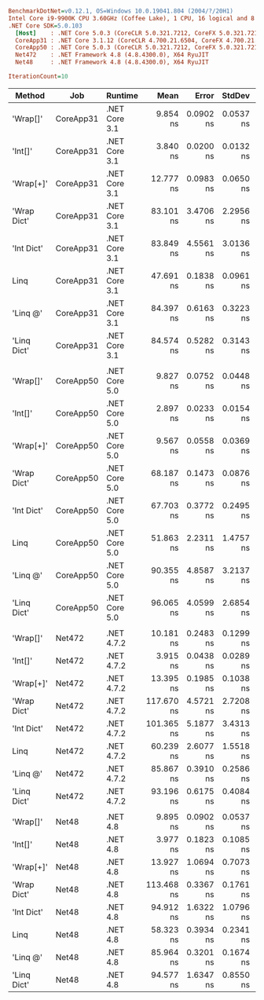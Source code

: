 ``` ini

BenchmarkDotNet=v0.12.1, OS=Windows 10.0.19041.804 (2004/?/20H1)
Intel Core i9-9900K CPU 3.60GHz (Coffee Lake), 1 CPU, 16 logical and 8 physical cores
.NET Core SDK=5.0.103
  [Host]    : .NET Core 5.0.3 (CoreCLR 5.0.321.7212, CoreFX 5.0.321.7212), X64 RyuJIT
  CoreApp31 : .NET Core 3.1.12 (CoreCLR 4.700.21.6504, CoreFX 4.700.21.6905), X64 RyuJIT
  CoreApp50 : .NET Core 5.0.3 (CoreCLR 5.0.321.7212, CoreFX 5.0.321.7212), X64 RyuJIT
  Net472    : .NET Framework 4.8 (4.8.4300.0), X64 RyuJIT
  Net48     : .NET Framework 4.8 (4.8.4300.0), X64 RyuJIT

IterationCount=10  

```
|      Method |       Job |       Runtime |       Mean |     Error |    StdDev | Ratio | RatioSD |     Rank |
|------------ |---------- |-------------- |-----------:|----------:|----------:|------:|--------:|---------:|
|    &#39;Wrap[]&#39; | CoreApp31 | .NET Core 3.1 |   9.854 ns | 0.0902 ns | 0.0537 ns |  2.56 |    0.02 |       ** |
|     &#39;Int[]&#39; | CoreApp31 | .NET Core 3.1 |   3.840 ns | 0.0200 ns | 0.0132 ns |  1.00 |    0.00 |        * |
|   &#39;Wrap[+]&#39; | CoreApp31 | .NET Core 3.1 |  12.777 ns | 0.0983 ns | 0.0650 ns |  3.33 |    0.03 |      *** |
| &#39;Wrap Dict&#39; | CoreApp31 | .NET Core 3.1 |  83.101 ns | 3.4706 ns | 2.2956 ns | 21.64 |    0.61 |    ***** |
|  &#39;Int Dict&#39; | CoreApp31 | .NET Core 3.1 |  83.849 ns | 4.5561 ns | 3.0136 ns | 21.83 |    0.78 |    ***** |
|        Linq | CoreApp31 | .NET Core 3.1 |  47.691 ns | 0.1838 ns | 0.0961 ns | 12.41 |    0.02 |     **** |
|    &#39;Linq @&#39; | CoreApp31 | .NET Core 3.1 |  84.397 ns | 0.6163 ns | 0.3223 ns | 21.96 |    0.11 |    ***** |
| &#39;Linq Dict&#39; | CoreApp31 | .NET Core 3.1 |  84.574 ns | 0.5282 ns | 0.3143 ns | 22.00 |    0.11 |    ***** |
|             |           |               |            |           |           |       |         |          |
|    &#39;Wrap[]&#39; | CoreApp50 | .NET Core 5.0 |   9.827 ns | 0.0752 ns | 0.0448 ns |  3.39 |    0.02 |      *** |
|     &#39;Int[]&#39; | CoreApp50 | .NET Core 5.0 |   2.897 ns | 0.0233 ns | 0.0154 ns |  1.00 |    0.00 |        * |
|   &#39;Wrap[+]&#39; | CoreApp50 | .NET Core 5.0 |   9.567 ns | 0.0558 ns | 0.0369 ns |  3.30 |    0.02 |       ** |
| &#39;Wrap Dict&#39; | CoreApp50 | .NET Core 5.0 |  68.187 ns | 0.1473 ns | 0.0876 ns | 23.53 |    0.12 |    ***** |
|  &#39;Int Dict&#39; | CoreApp50 | .NET Core 5.0 |  67.703 ns | 0.3772 ns | 0.2495 ns | 23.37 |    0.17 |    ***** |
|        Linq | CoreApp50 | .NET Core 5.0 |  51.863 ns | 2.2311 ns | 1.4757 ns | 17.90 |    0.49 |     **** |
|    &#39;Linq @&#39; | CoreApp50 | .NET Core 5.0 |  90.355 ns | 4.8587 ns | 3.2137 ns | 31.19 |    1.08 |   ****** |
| &#39;Linq Dict&#39; | CoreApp50 | .NET Core 5.0 |  96.065 ns | 4.0599 ns | 2.6854 ns | 33.16 |    0.94 |  ******* |
|             |           |               |            |           |           |       |         |          |
|    &#39;Wrap[]&#39; |    Net472 |    .NET 4.7.2 |  10.181 ns | 0.2483 ns | 0.1299 ns |  2.60 |    0.04 |       ** |
|     &#39;Int[]&#39; |    Net472 |    .NET 4.7.2 |   3.915 ns | 0.0438 ns | 0.0289 ns |  1.00 |    0.00 |        * |
|   &#39;Wrap[+]&#39; |    Net472 |    .NET 4.7.2 |  13.395 ns | 0.1985 ns | 0.1038 ns |  3.43 |    0.04 |      *** |
| &#39;Wrap Dict&#39; |    Net472 |    .NET 4.7.2 | 117.670 ns | 4.5721 ns | 2.7208 ns | 30.06 |    0.85 | ******** |
|  &#39;Int Dict&#39; |    Net472 |    .NET 4.7.2 | 101.365 ns | 5.1877 ns | 3.4313 ns | 25.89 |    0.88 |  ******* |
|        Linq |    Net472 |    .NET 4.7.2 |  60.239 ns | 2.6077 ns | 1.5518 ns | 15.39 |    0.46 |     **** |
|    &#39;Linq @&#39; |    Net472 |    .NET 4.7.2 |  85.867 ns | 0.3910 ns | 0.2586 ns | 21.94 |    0.17 |    ***** |
| &#39;Linq Dict&#39; |    Net472 |    .NET 4.7.2 |  93.196 ns | 0.6175 ns | 0.4084 ns | 23.81 |    0.26 |   ****** |
|             |           |               |            |           |           |       |         |          |
|    &#39;Wrap[]&#39; |     Net48 |      .NET 4.8 |   9.895 ns | 0.0902 ns | 0.0537 ns |  2.49 |    0.06 |       ** |
|     &#39;Int[]&#39; |     Net48 |      .NET 4.8 |   3.977 ns | 0.1823 ns | 0.1085 ns |  1.00 |    0.00 |        * |
|   &#39;Wrap[+]&#39; |     Net48 |      .NET 4.8 |  13.927 ns | 1.0694 ns | 0.7073 ns |  3.49 |    0.24 |      *** |
| &#39;Wrap Dict&#39; |     Net48 |      .NET 4.8 | 113.468 ns | 0.3367 ns | 0.1761 ns | 28.57 |    0.79 |  ******* |
|  &#39;Int Dict&#39; |     Net48 |      .NET 4.8 |  94.912 ns | 1.6322 ns | 1.0796 ns | 23.91 |    0.73 |   ****** |
|        Linq |     Net48 |      .NET 4.8 |  58.323 ns | 0.3934 ns | 0.2341 ns | 14.67 |    0.36 |     **** |
|    &#39;Linq @&#39; |     Net48 |      .NET 4.8 |  85.964 ns | 0.3201 ns | 0.1674 ns | 21.64 |    0.60 |    ***** |
| &#39;Linq Dict&#39; |     Net48 |      .NET 4.8 |  94.577 ns | 1.6347 ns | 0.8550 ns | 23.81 |    0.78 |   ****** |
